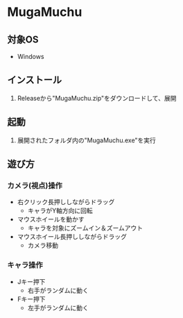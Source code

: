 # MugaMuchu

## 対象OS
- Windows

## インストール
1. Releaseから"MugaMuchu.zip"をダウンロードして、展開

## 起動
1. 展開されたフォルダ内の"MugaMuchu.exe"を実行

## 遊び方
### カメラ(視点)操作
- 右クリック長押ししながらドラッグ
    - キャラがY軸方向に回転
- マウスホイールを動かす
    - キャラを対象にズームイン＆ズームアウト
- マウスホイール長押ししながらドラッグ
    - カメラ移動

### キャラ操作
- Jキー押下
    - 右手がランダムに動く
- Fキー押下
    - 左手がランダムに動く

